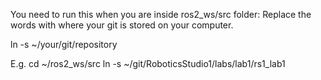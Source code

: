 You need to run this when you are inside ros2_ws/src folder:
Replace the words with where your git is stored on your computer.

ln -s ~/your/git/repository

E.g. 
cd ~/ros2_ws/src
ln -s ~/git/RoboticsStudio1/labs/lab1/rs1_lab1
